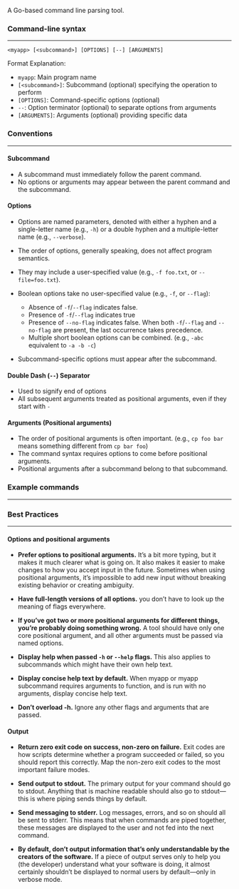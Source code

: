 A Go-based command line parsing tool.

### Command-line syntax

------------------------

    <myapp> [<subcommand>] [OPTIONS] [--] [ARGUMENTS]

Format Explanation:

- `myapp`: Main program name
- `[<subcommand>]`: Subcommand (optional) specifying the operation to perform
- `[OPTIONS]`: Command-specific options (optional)
- `--`: Option terminator (optional) to separate options from arguments
- `[ARGUMENTS]`: Arguments (optional) providing specific data

### Conventions

------------------------

#### Subcommand

- A subcommand must immediately follow the parent command.
- No options or arguments may appear between the parent command and the subcommand.

#### Options

- Options are named parameters, denoted with either a hyphen and a single-letter name (e.g., `-h`) or a double hyphen
  and a multiple-letter name (e.g., `--verbose`).
- The order of options, generally speaking, does not affect program semantics.
- They may include a user-specified value (e.g., `-f foo.txt`, or `--file=foo.txt`).
- Boolean options take no user-specified value (e.g., `-f`, or `--flag`):

    - Absence of `-f`/`--flag` indicates false.
    - Presence of `-f`/`--flag` indicates true
    - Presence of `--no-flag` indicates false. When both `-f`/`--flag` and `--no-flag` are present, the last occurrence
      takes precedence.
    - Multiple short boolean options can be combined. (e.g., `-abc` equivalent to `-a -b -c`)

- Subcommand-specific options must appear after the subcommand.

#### Double Dash (`--`) Separator

- Used to signify end of options
- All subsequent arguments treated as positional arguments, even if they start with `-`

#### Arguments (Positional arguments)

- The order of positional arguments is often important. (e.g., `cp foo bar` means something different from `cp bar foo`)
- The command syntax requires options to come before positional arguments.
- Positional arguments after a subcommand belong to that subcommand.

### Example commands

------------------------

### Best Practices

------------------------

#### Options and positional arguments

- **Prefer options to positional arguments.** It’s a bit more typing, but it makes it much clearer what is going on. It
  also makes it easier to make changes to how you accept input in the future. Sometimes when using positional arguments,
  it’s impossible to add new input without breaking existing behavior or creating ambiguity.

- **Have full-length versions of all options.** you don’t have to look up the meaning of flags everywhere.

- **If you’ve got two or more positional arguments for different things, you’re probably doing something wrong.** A tool
  should have only one core positional argument, and all other arguments must be passed via named options.

- **Display help when passed `-h` or `--help` flags.** This also applies to subcommands which might have their own help
  text.

- **Display concise help text by default.** When myapp or myapp subcommand requires arguments to function, and is run
  with
  no arguments, display concise help text.

- **Don’t overload -h.** Ignore any other flags and arguments that are passed.

#### Output

- **Return zero exit code on success, non-zero on failure.** Exit codes are how scripts determine whether a program
  succeeded or failed, so you should report this correctly. Map the non-zero exit codes to the most important failure
  modes.

- **Send output to stdout.** The primary output for your command should go to stdout. Anything that is machine readable
  should also go to stdout—this is where piping sends things by default.

- **Send messaging to stderr.** Log messages, errors, and so on should all be sent to stderr. This means that when
  commands are piped together, these messages are displayed to the user and not fed into the next command.

- **By default, don’t output information that’s only understandable by the creators of the software.** If a piece of
  output serves only to help you (the developer) understand what your software is doing, it almost certainly shouldn’t
  be displayed to normal users by default—only in verbose mode.